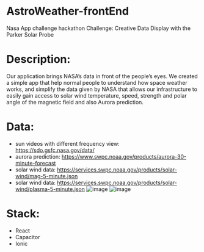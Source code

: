 # AstroWeather-frontEnd
Nasa App challenge hackathon
Challenge: Creative Data Display with the Parker Solar Probe
# Description:
Our application brings NASA’s data in front of the people’s eyes. We created a simple app that help normal people to understand how space weather works, and simplify the data given by NASA that allows our infrastructure to easily gain access to solar wind temperature, speed, strength and polar angle of the magnetic field and also Aurora prediction.
# Data:
- sun videos with different frequency view: https://sdo.gsfc.nasa.gov/data/
- aurora prediction: https://www.swpc.noaa.gov/products/aurora-30-minute-forecast
- solar wind data: https://services.swpc.noaa.gov/products/solar-wind/mag-5-minute.json
- solar wind data: https://services.swpc.noaa.gov/products/solar-wind/plasma-5-minute.json
![image](https://user-images.githubusercontent.com/61294264/233973843-d7493bda-0d6c-47b7-b9e9-5069b2a90195.png)
![image](https://user-images.githubusercontent.com/61294264/233974052-d949effb-c3da-441b-a261-937c4b172c76.png)

# Stack:
- React
- Capacitor
- Ionic
